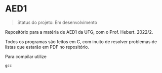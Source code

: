 # AED1
> Status do projeto: Em desenvolvimento

Repositório para a matéria de AED1 da UFG, com o Prof. Hebert. 2022/2.

Todos os programas são feitos em C, com inuito de resolver problemas de listas que estarão em PDF no repositório.

Para compilar utilize

```
gcc
```

